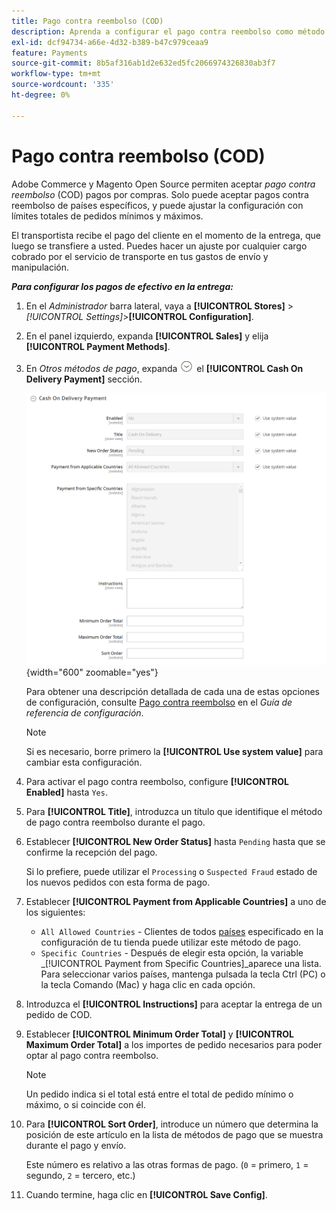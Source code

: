```yaml
---
title: Pago contra reembolso (COD)
description: Aprenda a configurar el pago contra reembolso como método de pago sin conexión en su tienda.
exl-id: dcf94734-a66e-4d32-b389-b47c979ceaa9
feature: Payments
source-git-commit: 8b5af316ab1d2e632ed5fc2066974326830ab3f7
workflow-type: tm+mt
source-wordcount: '335'
ht-degree: 0%

---
```


# Pago contra reembolso (COD)

Adobe Commerce y Magento Open Source permiten aceptar _pago contra reembolso_ (COD) pagos por compras. Solo puede aceptar pagos contra reembolso de países específicos, y puede ajustar la configuración con límites totales de pedidos mínimos y máximos.

El transportista recibe el pago del cliente en el momento de la entrega, que luego se transfiere a usted. Puedes hacer un ajuste por cualquier cargo cobrado por el servicio de transporte en tus gastos de envío y manipulación.

**_Para configurar los pagos de efectivo en la entrega:_**

1. En el _Administrador_ barra lateral, vaya a **[!UICONTROL Stores]** > _[!UICONTROL Settings]_>**[!UICONTROL Configuration]**.

1. En el panel izquierdo, expanda **[!UICONTROL Sales]** y elija **[!UICONTROL Payment Methods]**.

1. En _Otros métodos de pago_, expanda ![Selector de expansión](../assets/icon-display-expand.png) el **[!UICONTROL Cash On Delivery Payment]** sección.

   ![Pago contra reembolso](../configuration-reference/sales/assets/payment-methods-cash-on-delivery-payment.png){width="600" zoomable="yes"}

   Para obtener una descripción detallada de cada una de estas opciones de configuración, consulte [Pago contra reembolso](../configuration-reference/sales/payment-methods.md#cash-on-delivery-payment) en el _Guía de referencia de configuración_.

   >[!NOTE]
   >
   >Si es necesario, borre primero la **[!UICONTROL Use system value]** para cambiar esta configuración.

1. Para activar el pago contra reembolso, configure **[!UICONTROL Enabled]** hasta `Yes`.

1. Para **[!UICONTROL Title]**, introduzca un título que identifique el método de pago contra reembolso durante el pago.

1. Establecer **[!UICONTROL New Order Status]** hasta `Pending` hasta que se confirme la recepción del pago.

   Si lo prefiere, puede utilizar el `Processing` o `Suspected Fraud` estado de los nuevos pedidos con esta forma de pago.

1. Establecer **[!UICONTROL Payment from Applicable Countries]** a uno de los siguientes:

   - `All Allowed Countries` - Clientes de todos [países](../getting-started/store-details.md#country-options) especificado en la configuración de tu tienda puede utilizar este método de pago.
   - `Specific Countries` - Después de elegir esta opción, la variable _[!UICONTROL Payment from Specific Countries]_aparece una lista. Para seleccionar varios países, mantenga pulsada la tecla Ctrl (PC) o la tecla Comando (Mac) y haga clic en cada opción.

1. Introduzca el **[!UICONTROL Instructions]** para aceptar la entrega de un pedido de COD.

1. Establecer **[!UICONTROL Minimum Order Total]** y **[!UICONTROL Maximum Order Total]** a los importes de pedido necesarios para poder optar al pago contra reembolso.

   >[!NOTE]
   >
   >Un pedido indica si el total está entre el total de pedido mínimo o máximo, o si coincide con él.

1. Para **[!UICONTROL Sort Order]**, introduce un número que determina la posición de este artículo en la lista de métodos de pago que se muestra durante el pago y envío.

   Este número es relativo a las otras formas de pago. (`0` = primero, `1` = segundo, `2` = tercero, etc.)

1. Cuando termine, haga clic en **[!UICONTROL Save Config]**.
